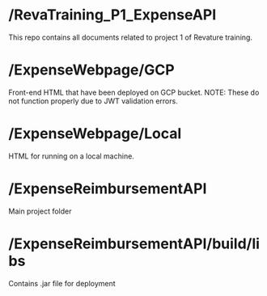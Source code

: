 # /RevaTraining_P1_ExpenseAPI

This repo contains all documents related to project 1 of Revature training.

# /ExpenseWebpage/GCP
Front-end HTML that have been deployed on GCP bucket.
NOTE: These do not function properly due to JWT validation errors. 

# /ExpenseWebpage/Local
HTML for running on a local machine.

# /ExpenseReimbursementAPI
Main project folder

# /ExpenseReimbursementAPI/build/libs
Contains .jar file for deployment
